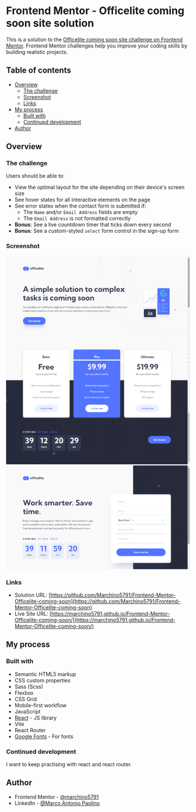 # Frontend Mentor - Officelite coming soon site solution

This is a solution to the [Officelite coming soon site challenge on Frontend Mentor](https://www.frontendmentor.io/challenges/officelite-coming-soon-site-M4DIPNz8g). Frontend Mentor challenges help you improve your coding skills by building realistic projects.

## Table of contents

- [Overview](#overview)
  - [The challenge](#the-challenge)
  - [Screenshot](#screenshot)
  - [Links](#links)
- [My process](#my-process)
  - [Built with](#built-with)
  - [Continued development](#continued-development)
- [Author](#author)

## Overview

### The challenge

Users should be able to:

- View the optimal layout for the site depending on their device's screen size
- See hover states for all interactive elements on the page
- See error states when the contact form is submitted if:
  - The `Name` and/or `Email Address` fields are empty
  - The `Email Address` is not formatted correctly
- **Bonus**: See a live countdown timer that ticks down every second
- **Bonus**: See a custom-styled `select` form control in the sign-up form

### Screenshot

![Screenshot top](https://github.com/Marchino5791/Frontend-Mentor-Officelite-coming-soon/blob/main/Screenshot%20top.png)
![Screenshot bottom](https://github.com/Marchino5791/Frontend-Mentor-Officelite-coming-soon/blob/main/Screenshot%20bottom.png)
![Screenshot inner](https://github.com/Marchino5791/Frontend-Mentor-Officelite-coming-soon/blob/main/Screenshot%20inner.png)

### Links

- Solution URL: [https://github.com/Marchino5791/Frontend-Mentor-Officelite-coming-soon](https://github.com/Marchino5791/Frontend-Mentor-Officelite-coming-soon)
- Live Site URL: [https://marchino5791.github.io/Frontend-Mentor-Officelite-coming-soon/](https://marchino5791.github.io/Frontend-Mentor-Officelite-coming-soon/)

## My process

### Built with

- Semantic HTML5 markup
- CSS custom properties
- Sass (Scss)
- Flexbox
- CSS Grid
- Mobile-first workflow
- JavaScript
- [React](https://reactjs.org/) - JS library
- Vite
- React Router
- [Google Fonts](https://fonts.google.com/) - For fonts

### Continued development

I want to keep practising with react and react router.

## Author

- Frontend Mentor - [@marchino5791](https://www.frontendmentor.io/profile/marchino5791)
- LinkedIn - [@Marco Antonio Paolino](https://www.linkedin.com/in/marco-paolino/)
